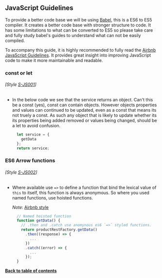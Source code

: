 ## JavaScript Guidelines
To provide a better code base we will be using [Babel](https://babeljs.io/), this is a ES6 to ES5 compiler. It creates a better code base with stronger structure to code. It has some limitations to what can be converted to ES5 so please take care and fully study babel's guides to understand what can not be easily compiled.

To accompany this guide, it is highly recommended to fully read the [Airbnb JavaScript Guidelines](https://github.com/airbnb/javascript). It provides great insight into improving JavaScript code to make it more maintainable and readable.

### const or let
###### [Style [S-JS001](./js-guidelines.md#s-js001)]
  - In the below code we see that the service returns an object. Can't this be a const (yes), const can contain objects. However objects properties and values can continued to be updated, even as a const that means its not truely a const. As such any object that is likely to update whether its its properties being added removed or values being changed, should be a let to avoid confusion.

    ```javascript
      let service = {
        getData
      };
      return service;
    ```

### ES6 Arrow functions
###### [Style [S-JS002](./js-guidelines.md#s-js002)]

  - Where available use `=>` to define a function that bind the lexical value of `this` to itself, this function is always anonymous. So where you used named functions, use hoisted functions.

    *Note*: [Airbnb style](http://)

    ```javascript
      // Named hoisted function
      function getData() {
        // .then and .catch use anomynous es6 `=>` styled functions.
        return productRestFactory.getData()
          .then((response) => {
            ...
          })
          .catch((error) => {
            ...
          });
      }
    ```

**[Back to table of contents](../README.md/#table-of-contents)**
